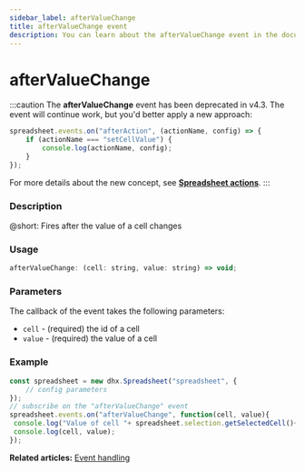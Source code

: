 ```yaml
---
sidebar_label: afterValueChange
title: afterValueChange event
description: You can learn about the afterValueChange event in the documentation of the DHTMLX JavaScript Spreadsheet library. Browse developer guides and API reference, try out code examples and live demos, and download a free 30-day evaluation version of DHTMLX Spreadsheet.
---
```


# afterValueChange

:::caution
The **afterValueChange** event has been deprecated in v4.3. The event will continue work, but you'd better apply a new approach:

~~~js
spreadsheet.events.on("afterAction", (actionName, config) => {
    if (actionName === "setCellValue") {
        console.log(actionName, config);
    }
});
~~~

For more details about the new concept, see **[Spreadsheet actions](api/overview/actions_overview.md)**. 
:::

### Description

@short: Fires after the value of a cell changes

### Usage

~~~jsx
afterValueChange: (cell: string, value: string) => void;
~~~

### Parameters

The callback of the event takes the following parameters:

- `cell` - (required) the id of a cell
- `value` - (required) the value of a cell

### Example

~~~jsx {5-8}
const spreadsheet = new dhx.Spreadsheet("spreadsheet", {
    // config parameters
});
// subscribe on the "afterValueChange" event
spreadsheet.events.on("afterValueChange", function(cell, value){
 console.log("Value of cell "+ spreadsheet.selection.getSelectedCell()+" has changed");
 console.log(cell, value);
});
~~~

**Related articles:** [Event handling](handling_events.md)

